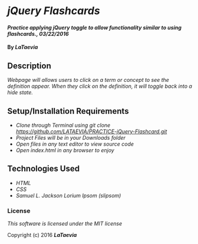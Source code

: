 # _jQuery Flashcards_

#### _Practice applying jQuery toggle to allow functionality similar to using flashcards., 03/22/2016_

#### By _**LaTaevia**_

## Description

_Webpage will allows users to click on a term or concept to see the definition appear. When they click on the definition, it will toggle back into a hide state._

## Setup/Installation Requirements

* _Clone through Terminal using git clone https://github.com/LATAEVIA/PRACTICE-jQuery-Flashcard.git_
* _Project Files will be in your Downloads folder_
* _Open files in any text editor to view source code_
* _Open index.html in any browser to enjoy_

## Technologies Used

* _HTML_
* _CSS_
* _Samuel L. Jackson Lorium Ipsom (slipsom)_

### License

*This software is licensed under the MIT license*

Copyright (c) 2016 **_LaTaevia_**
